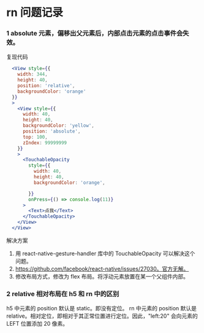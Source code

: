 # rn 问题记录

### 1 absolute 元素，偏移出父元素后，内部点击元素的点击事件会失效。

复现代码
```jsx
  <View style={{
    width: 344,
    height: 40,
    position: 'relative',
    backgroundColor: 'orange'
  }}
  >
    <View style={{
      width: 40,
      height: 40,
      backgroundColor: 'yellow',
      position: 'absolute',
      top: 100,
      zIndex: 99999999
    }}
    >
      <TouchableOpacity
        style={{
          width: 40,
          height: 40,
          backgroundColor: 'orange',

        }}
        onPress={() => console.log(11)}
      >
        <Text>点我</Text>
      </TouchableOpacity>
    </View>
  </View>
```

解决方案
1. 用 react-native-gesture-handler 库中的 TouchableOpacity 可以解决这个问题。
2. https://github.com/facebook/react-native/issues/27030。官方无解。
3. 修改布局方式，修改为 flex 布局。将浮动元素放置在某一个父组件内部。

### 2 relative 相对布局在 h5 和 rn 中的区别
h5 中元素的 position 默认是 static。即没有定位。
rn 中元素的 position 默认是 relative。相对定位，即相对于其正常位置进行定位。因此，"left:20" 会向元素的 LEFT 位置添加 20 像素。